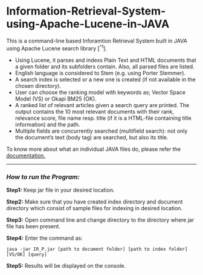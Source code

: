 # Information-Retrieval-System-using-Apache-Lucene-in-JAVA

This is a command-line based Inforamtion Retrieval System built in JAVA using Apache Lucene search library [<sup>^1</sup>].

+ Using Lucene, it parses and indexs Plain Text and HTML documents that a given folder and its subfolders contain. Also, all parsed files are listed.
+ English language is considered to Stem (e.g. using Porter Stemmer).
+ A search index is selected or a new one is created (if not available in the chosen directory).
+ User can choose the ranking model with keywords as; Vector Space Model (VS) or Okapi BM25 (OK).
+ A ranked list of relevant articles given a search query are printed. The output contains the 10 most relevant documents with their rank, relevance score, file name resp. title (if it is a HTML-file containing title information) and the path.
+ Multiple fields are concurrently searched (multifield search): not only the document’s text (body tag) are searched, but also its title.

To know more about what an individual JAVA files do, please refer the [documentation.](https://github.com/JalajVora/Information-Retrieval-System-using-Apache-Lucene/blob/master/docs/Programming_documentation.pdf)


[^1]: http://lucene.apache.org/java/

***
### _How to run the Program:_

**Step1:** Keep jar file in your desired location.

**Step2:** Make sure that you have created index directory and document directory which consist of sample files for indexing in desired location.

**Step3:** Open command line and change directory to the directory where jar file has been present.

**Step4:** Enter the command as:

`java -jar IR_P.jar [path to document folder] [path to index folder] [VS/OK] [query]`
	
**Step5:** Results will be displayed on the console.

